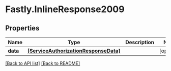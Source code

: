 # Fastly.InlineResponse2009

## Properties

Name | Type | Description | Notes
------------ | ------------- | ------------- | -------------
**data** | [**[ServiceAuthorizationResponseData]**](ServiceAuthorizationResponseData.md) |  | [optional] 


[[Back to API list]](../../README.md#endpoints) [[Back to README]](../../README.md)
